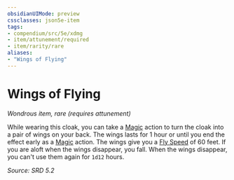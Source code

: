 ```yaml
---
obsidianUIMode: preview
cssclasses: json5e-item
tags:
- compendium/src/5e/xdmg
- item/attunement/required
- item/rarity/rare
aliases: 
- "Wings of Flying"
---
```

# Wings of Flying
*Wondrous item, rare (requires attunement)*  


While wearing this cloak, you can take a [Magic](rules/actions.md#Magic) action to turn the cloak into a pair of wings on your back. The wings lasts for 1 hour or until you end the effect early as a [Magic](rules/actions.md#Magic) action. The wings give you a [Fly Speed](rules/variant-rules/fly-speed-xphb.md) of 60 feet. If you are aloft when the wings disappear, you fall. When the wings disappear, you can't use them again for `1d12` hours.

*Source: SRD 5.2*